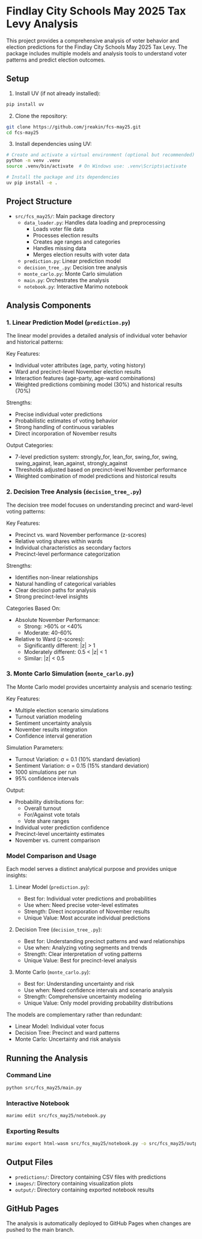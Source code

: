 # Findlay City Schools May 2025 Tax Levy Analysis

This project provides a comprehensive analysis of voter behavior and election predictions for the Findlay City Schools May 2025 Tax Levy. The package includes multiple models and analysis tools to understand voter patterns and predict election outcomes.

## Setup

1. Install UV (if not already installed):
```bash
pip install uv
```

2. Clone the repository:
```bash
git clone https://github.com/jreakin/fcs-may25.git
cd fcs-may25
```

3. Install dependencies using UV:
```bash
# Create and activate a virtual environment (optional but recommended)
python -m venv .venv
source .venv/bin/activate  # On Windows use: .venv\Scripts\activate

# Install the package and its dependencies
uv pip install -e .
```

## Project Structure

- `src/fcs_may25/`: Main package directory
  - `data_loader.py`: Handles data loading and preprocessing
    - Loads voter file data
    - Processes election results
    - Creates age ranges and categories
    - Handles missing data
    - Merges election results with voter data
  - `prediction.py`: Linear prediction model
  - `decision_tree_.py`: Decision tree analysis
  - `monte_carlo.py`: Monte Carlo simulation
  - `main.py`: Orchestrates the analysis
  - `notebook.py`: Interactive Marimo notebook

## Analysis Components

### 1. Linear Prediction Model (`prediction.py`)
The linear model provides a detailed analysis of individual voter behavior and historical patterns:

Key Features:
- Individual voter attributes (age, party, voting history)
- Ward and precinct-level November election results
- Interaction features (age-party, age-ward combinations)
- Weighted predictions combining model (30%) and historical results (70%)

Strengths:
- Precise individual voter predictions
- Probabilistic estimates of voting behavior
- Strong handling of continuous variables
- Direct incorporation of November results

Output Categories:
- 7-level prediction system: strongly_for, lean_for, swing_for, swing, swing_against, lean_against, strongly_against
- Thresholds adjusted based on precinct-level November performance
- Weighted combination of model predictions and historical results

### 2. Decision Tree Analysis (`decision_tree_.py`)
The decision tree model focuses on understanding precinct and ward-level voting patterns:

Key Features:
- Precinct vs. ward November performance (z-scores)
- Relative voting shares within wards
- Individual characteristics as secondary factors
- Precinct-level performance categorization

Strengths:
- Identifies non-linear relationships
- Natural handling of categorical variables
- Clear decision paths for analysis
- Strong precinct-level insights

Categories Based On:
- Absolute November Performance:
  - Strong: >60% or <40%
  - Moderate: 40-60%
- Relative to Ward (z-scores):
  - Significantly different: |z| > 1
  - Moderately different: 0.5 < |z| < 1
  - Similar: |z| < 0.5

### 3. Monte Carlo Simulation (`monte_carlo.py`)
The Monte Carlo model provides uncertainty analysis and scenario testing:

Key Features:
- Multiple election scenario simulations
- Turnout variation modeling
- Sentiment uncertainty analysis
- November results integration
- Confidence interval generation

Simulation Parameters:
- Turnout Variation: σ = 0.1 (10% standard deviation)
- Sentiment Variation: σ = 0.15 (15% standard deviation)
- 1000 simulations per run
- 95% confidence intervals

Output:
- Probability distributions for:
  - Overall turnout
  - For/Against vote totals
  - Vote share ranges
- Individual voter prediction confidence
- Precinct-level uncertainty estimates
- November vs. current comparison

### Model Comparison and Usage

Each model serves a distinct analytical purpose and provides unique insights:

1. Linear Model (`prediction.py`):
   - Best for: Individual voter predictions and probabilities
   - Use when: Need precise voter-level estimates
   - Strength: Direct incorporation of November results
   - Unique Value: Most accurate individual predictions

2. Decision Tree (`decision_tree_.py`):
   - Best for: Understanding precinct patterns and ward relationships
   - Use when: Analyzing voting segments and trends
   - Strength: Clear interpretation of voting patterns
   - Unique Value: Best for precinct-level analysis

3. Monte Carlo (`monte_carlo.py`):
   - Best for: Understanding uncertainty and risk
   - Use when: Need confidence intervals and scenario analysis
   - Strength: Comprehensive uncertainty modeling
   - Unique Value: Only model providing probability distributions

The models are complementary rather than redundant:
- Linear Model: Individual voter focus
- Decision Tree: Precinct and ward patterns
- Monte Carlo: Uncertainty and risk analysis

## Running the Analysis

### Command Line
```bash
python src/fcs_may25/main.py
```

### Interactive Notebook
```bash
marimo edit src/fcs_may25/notebook.py
```

### Exporting Results
```bash
marimo export html-wasm src/fcs_may25/notebook.py -o src/fcs_may25/output --mode run
```

## Output Files
- `predictions/`: Directory containing CSV files with predictions
- `images/`: Directory containing visualization plots
- `output/`: Directory containing exported notebook results

## GitHub Pages
The analysis is automatically deployed to GitHub Pages when changes are pushed to the main branch.